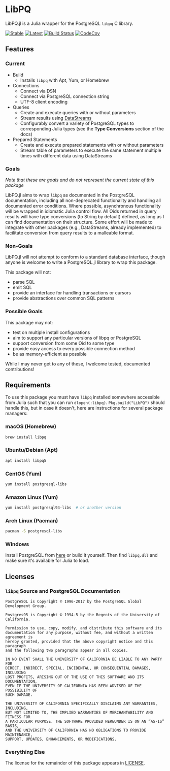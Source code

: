 # LibPQ

LibPQ.jl is a Julia wrapper for the PostgreSQL `libpq` C library.

[![Stable](https://img.shields.io/badge/docs-stable-blue.svg)](https://invenia.github.io/LibPQ.jl/stable)
[![Latest](https://img.shields.io/badge/docs-latest-blue.svg)](https://invenia.github.io/LibPQ.jl/latest)
[![Build Status](https://travis-ci.org/invenia/LibPQ.jl.svg?branch=master)](https://travis-ci.org/invenia/LibPQ.jl)
[![CodeCov](https://codecov.io/gh/invenia/LibPQ.jl/branch/master/graph/badge.svg)](https://codecov.io/gh/invenia/LibPQ.jl)

## Features

### Current

* Build
  * Installs `libpq` with Apt, Yum, or Homebrew
* Connections
  * Connect via DSN
  * Connect via PostgreSQL connection string
  * UTF-8 client encoding
* Queries
  * Create and execute queries with or without parameters
  * Stream results using [DataStreams](https://github.com/JuliaData/DataStreams.jl)
  * Configurably convert a variety of PostgreSQL types to corresponding Julia types (see the **Type Conversions** section of the docs)
* Prepared Statements
  * Create and execute prepared statements with or without parameters
  * Stream table of parameters to execute the same statement multiple times with different data using DataStreams

### Goals

*Note that these are goals and do not represent the current state of this package*

LibPQ.jl aims to wrap `libpq` as documented in the PostgreSQL documentation, including all non-deprecated functionality and handling all documented error conditions.
Where possible, asynchronous functionality will be wrapped in idiomatic Julia control flow.
All Oids returned in query results will have type conversions (to String by default) defined, as long as I can find documentation on their structure.
Some effort will be made to integrate with other packages (e.g., DataStreams, already implemented) to facilitate conversion from query results to a malleable format.

### Non-Goals

LibPQ.jl will not attempt to conform to a standard database interface, though anyone is welcome to write a PostgreSQL.jl library to wrap this package.

This package will not:

* parse SQL
* emit SQL
* provide an interface for handling transactions or cursors
* provide abstractions over common SQL patterns

### Possible Goals

This package may not:

* test on multiple install configurations
* aim to support any particular versions of libpq or PostgreSQL
* support conversion from some Oid to some type
* provide easy access to every possible connection method
* be as memory-efficient as possible

While I may never get to any of these, I welcome tested, documented contributions!

## Requirements

To use this package you must have `libpq` installed somewhere accessible from Julia such that you can run `dlopen(:libpq)`.
`Pkg.build("LibPQ")` should handle this, but in case it doesn't, here are instructions for several package managers:

### macOS (Homebrew)

```sh
brew install libpq
```

### Ubuntu/Debian (Apt)

```sh
apt install libpq5
```

### CentOS (Yum)

```sh
yum install postgresql-libs
```

### Amazon Linux (Yum)

```sh
yum install postgresql94-libs  # or another version
```

### Arch Linux (Pacman)

```sh
pacman -S postgresql-libs
```

### Windows

Install PostgreSQL from [here](https://www.enterprisedb.com/downloads/postgres-postgresql-downloads) or build it yourself.
Then find `libpq.dll` and make sure it's available for Julia to load.

## Licenses

### `libpq` Source and PostgreSQL Documentation

```
PostgreSQL is Copyright © 1996-2017 by the PostgreSQL Global Development Group.

Postgres95 is Copyright © 1994-5 by the Regents of the University of California.

Permission to use, copy, modify, and distribute this software and its
documentation for any purpose, without fee, and without a written agreement is
hereby granted, provided that the above copyright notice and this paragraph
and the following two paragraphs appear in all copies.

IN NO EVENT SHALL THE UNIVERSITY OF CALIFORNIA BE LIABLE TO ANY PARTY FOR
DIRECT, INDIRECT, SPECIAL, INCIDENTAL, OR CONSEQUENTIAL DAMAGES, INCLUDING
LOST PROFITS, ARISING OUT OF THE USE OF THIS SOFTWARE AND ITS DOCUMENTATION,
EVEN IF THE UNIVERSITY OF CALIFORNIA HAS BEEN ADVISED OF THE POSSIBILITY OF
SUCH DAMAGE.

THE UNIVERSITY OF CALIFORNIA SPECIFICALLY DISCLAIMS ANY WARRANTIES, INCLUDING,
BUT NOT LIMITED TO, THE IMPLIED WARRANTIES OF MERCHANTABILITY AND FITNESS FOR
A PARTICULAR PURPOSE. THE SOFTWARE PROVIDED HEREUNDER IS ON AN “AS-IS” BASIS,
AND THE UNIVERSITY OF CALIFORNIA HAS NO OBLIGATIONS TO PROVIDE MAINTENANCE,
SUPPORT, UPDATES, ENHANCEMENTS, OR MODIFICATIONS.
```

### Everything Else

The license for the remainder of this package appears in [LICENSE](./LICENSE).
